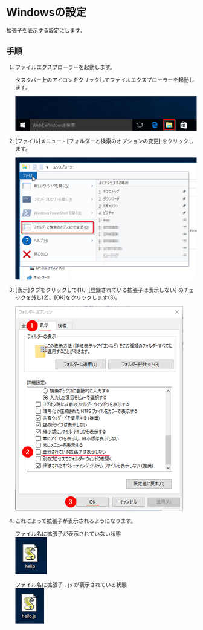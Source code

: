 Windowsの設定
==============


拡張子を表示する設定にします。

手順
------

1. ファイルエクスプローラーを起動します。

    タスクバー上のアイコンをクリックしてファイルエクスプローラーを起動します。

    ![image](/img/Win_Settings/001_run_exp.png)

2. [ファイル]メニュー - [フォルダーと検索のオプションの変更] をクリックします。

    ![image](/img/Win_Settings/002_open_folder_options.png)

3. [表示]タブをクリックして(1)、[登録されている拡張子は表示しない] のチェックを外し(2)、[OK]をクリックします(3)。

    ![image](/img/Win_Settings/003_show_ext.png)

4. これによって拡張子が表示されるようになります。

    ファイル名に拡張子が表示されていない状態<br>
    ![image](/img/Win_Settings/004_icon_without_ext.png)

    ファイル名に拡張子 `.js` が表示されている状態<br>
    ![image](/img/Win_Settings/005_icon_with_ut_ext.png)


